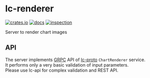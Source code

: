 # lc-renderer

[![crates.io](https://img.shields.io/crates/v/lc-renderer.svg)](https://crates.io/crates/lc-renderer)
[![docs](https://docs.rs/lc-renderer/badge.svg)](https://docs.rs/lc-renderer)
[![inspection](https://github.com/limpidchart/lc-renderer/actions/workflows/inspection.yml/badge.svg?branch=main)](https://github.com/limpidchart/lc-renderer/actions/workflows/inspection.yml)

Server to render chart images

## API

The server implements [GRPC](https://www.grpc.io) API of [lc-proto](https://github.com/limpidchart/lc-proto) `ChartRenderer` service.  
It performs only a very basic validation of input parameters.  
Please use lc-api for complex validation and REST API.
